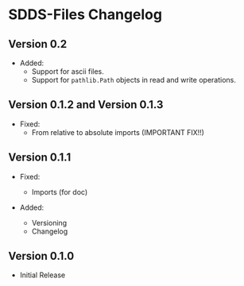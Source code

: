# SDDS-Files Changelog

## Version 0.2
- Added:
    - Support for ascii files.
    - Support for `pathlib.Path` objects in read and write operations.

## Version 0.1.2 and Version 0.1.3
 - Fixed:
   - From relative to absolute imports (IMPORTANT FIX!!)

## Version 0.1.1
 - Fixed: 
    - Imports (for doc)
    
 - Added: 
    - Versioning
    - Changelog

## Version 0.1.0
 - Initial Release
